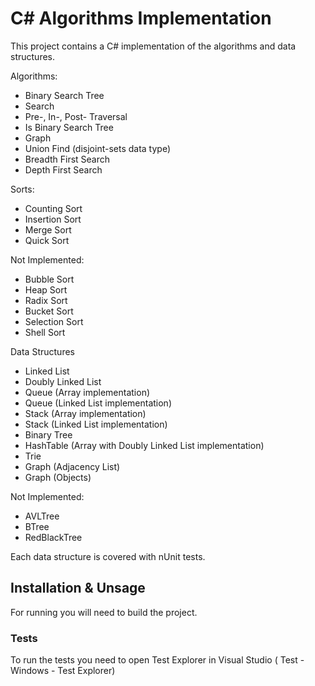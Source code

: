 # C# Algorithms Implementation

This project contains a C# implementation of the algorithms and data structures. 

Algorithms:
- Binary Search Tree 
 - Search
 - Pre-, In-, Post- Traversal
 - Is Binary Search Tree
- Graph
 - Union Find (disjoint-sets data type)
 - Breadth First Search
 - Depth First Search

Sorts:
 - Counting Sort
 - Insertion Sort
 - Merge Sort
 - Quick Sort

 Not Implemented:
  - Bubble Sort
  - Heap Sort
  - Radix Sort
  - Bucket Sort
  - Selection Sort
  - Shell Sort

Data Structures
 - Linked List
 - Doubly Linked List
 - Queue (Array implementation)
 - Queue (Linked List implementation)
 - Stack (Array implementation)
 - Stack (Linked List implementation)
 - Binary Tree
 - HashTable (Array with Doubly Linked List implementation)
 - Trie
 - Graph (Adjacency List)
 - Graph (Objects)
 
 Not Implemented:
  - AVLTree
  - BTree
  - RedBlackTree

Each data structure is covered with nUnit tests. 

## Installation & Unsage

For running you will need to build the project.

### Tests

To run the tests you need to open Test Explorer in Visual Studio ( Test - Windows - Test Explorer)